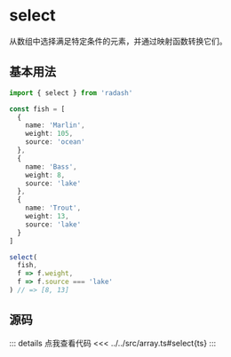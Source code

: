 # select

从数组中选择满足特定条件的元素，并通过映射函数转换它们。

## 基本用法

```ts
import { select } from 'radash'

const fish = [
  {
    name: 'Marlin',
    weight: 105,
    source: 'ocean'
  },
  {
    name: 'Bass',
    weight: 8,
    source: 'lake'
  },
  {
    name: 'Trout',
    weight: 13,
    source: 'lake'
  }
]

select(
  fish,
  f => f.weight,
  f => f.source === 'lake'
) // => [8, 13]

```

## 源码

::: details 点我查看代码
<<< ../../src/array.ts#select{ts}
:::
